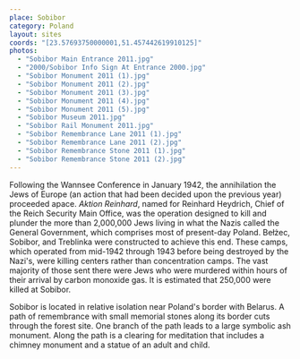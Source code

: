 ```yaml
---
place: Sobibor
category: Poland
layout: sites
coords: "[23.57693750000001,51.457442619910125]"
photos:
  - "Sobibor Main Entrance 2011.jpg"
  - "2000/Sobibor Info Sign At Entrance 2000.jpg"
  - "Sobibor Monument 2011 (1).jpg"
  - "Sobibor Monument 2011 (2).jpg"
  - "Sobibor Monument 2011 (3).jpg"
  - "Sobibor Monument 2011 (4).jpg"
  - "Sobibor Monument 2011 (5).jpg"
  - "Sobibor Museum 2011.jpg"
  - "Sobibor Rail Monument 2011.jpg"
  - "Sobibor Remembrance Lane 2011 (1).jpg"
  - "Sobibor Remembrance Lane 2011 (2).jpg"
  - "Sobibor Remembrance Stone 2011 (1).jpg"
  - "Sobibor Remembrance Stone 2011 (2).jpg"
---
```

Following the Wannsee Conference in January 1942, the annihilation the Jews of Europe (an action that had been decided upon the previous year) proceeded apace. *Aktion Reinhard*, named for Reinhard Heydrich, Chief of the Reich Security Main Office, was the operation designed to kill and plunder the more than 2,000,000 Jews living in what the Nazis called the General Government, which comprises most of present-day Poland. Bełżec, Sobibor, and Treblinka were constructed to achieve this end. These camps, which operated from mid-1942 through 1943 before being destroyed by the Nazi's, were killing centers rather than concentration camps. The vast majority of those sent there were Jews who were murdered within hours of their arrival by carbon monoxide gas. It is estimated that 250,000 were killed at Sobibor.

Sobibor is located in relative isolation near Poland's border with Belarus. A path of remembrance with small memorial stones along its border cuts through the forest site. One branch of the path leads to a large symbolic ash monument. Along the path is a clearing for meditation that includes a chimney monument and a statue of an adult and child.